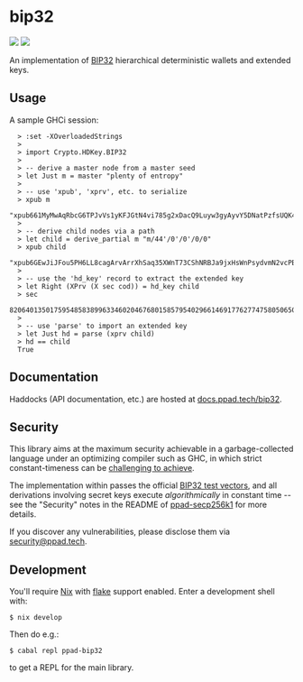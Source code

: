 # bip32

[![](https://img.shields.io/hackage/v/ppad-bip32?color=blue)](https://hackage.haskell.org/package/ppad-bip32)
![](https://img.shields.io/badge/license-MIT-brightgreen)

An implementation of [BIP32](https://github.com/bitcoin/bips/blob/master/bip-0032.mediawiki) hierarchical deterministic wallets and extended keys.

## Usage

A sample GHCi session:

```
  > :set -XOverloadedStrings
  >
  > import Crypto.HDKey.BIP32
  >
  > -- derive a master node from a master seed
  > let Just m = master "plenty of entropy"
  >
  > -- use 'xpub', 'xprv', etc. to serialize
  > xpub m
  "xpub661MyMwAqRbcG6TPJvVs1yKFJGtN4vi785g2xDacQ9Luyw3gyAyvY5DNatPzfsUQK4nTUAmQboxw3WYDHtY4vfcGJR4FAuLLaUp2t7ejhoC"
  >
  > -- derive child nodes via a path
  > let child = derive_partial m "m/44'/0'/0'/0/0"
  > xpub child
  "xpub6GEwJiJFou5PH6LL8cagArvArrXhSaq35XWnT73CShNRBJa9jxHsWnPsydvmN2vcPBg9KHfRyYLiYnUKCJ8ncba4CgzF56n4kpkqMTSFy35"
  >
  > -- use the 'hd_key' record to extract the extended key
  > let Right (XPrv (X sec cod)) = hd_key child
  > sec
  82064013501759548583899633460204676801585795402966146917762774758050650403971
  >
  > -- use 'parse' to import an extended key
  > let Just hd = parse (xprv child)
  > hd == child
  True
```

## Documentation

Haddocks (API documentation, etc.) are hosted at
[docs.ppad.tech/bip32](https://docs.ppad.tech/bip32).

## Security

This library aims at the maximum security achievable in a
garbage-collected language under an optimizing compiler such as GHC, in
which strict constant-timeness can be [challenging to achieve][const].

The implementation within passes the official [BIP32 test
vectors](https://github.com/bitcoin/bips/blob/master/bip-0032.mediawiki#test-vectors), and all derivations involving secret keys execute
*algorithmically* in constant time -- see the "Security" notes in the
README of [ppad-secp256k1][secp] for more details.

If you discover any vulnerabilities, please disclose them via
security@ppad.tech.

## Development

You'll require [Nix][nixos] with [flake][flake] support enabled. Enter a
development shell with:

```
$ nix develop
```

Then do e.g.:

```
$ cabal repl ppad-bip32
```

to get a REPL for the main library.

[nixos]: https://nixos.org/
[flake]: https://nixos.org/manual/nix/unstable/command-ref/new-cli/nix3-flake.html
[const]: https://www.chosenplaintext.ca/articles/beginners-guide-constant-time-cryptography.html
[secp]: https://git.ppad.tech/secp256k1
